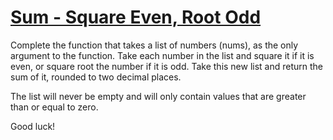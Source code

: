 # [Sum - Square Even, Root Odd](https://www.codewars.com/kata/5a4b16435f08299c7000274f) #

Complete the function that takes a list of numbers (nums), as the only argument to the function. Take each number in the list and square it if it is even, or square root the number if it is odd. Take this new list and return the sum of it, rounded to two decimal places.

The list will never be empty and will only contain values that are greater than or equal to zero.

Good luck!
